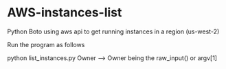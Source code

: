 # AWS-instances-list
Python Boto using aws api to get running instances in a region (us-west-2)

Run the program as follows


python list_instances.py Owner --> Owner being the raw_input() or argv[1]
